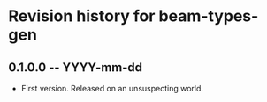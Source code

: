 # Revision history for beam-types-gen

## 0.1.0.0  -- YYYY-mm-dd

* First version. Released on an unsuspecting world.
